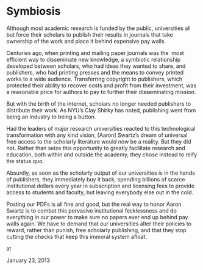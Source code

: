 # Symbiosis
Although most academic research is funded by the public, universities all but force their scholars to publish their results in journals that take ownership of the work and place it behind expensive pay walls. 

Centuries ago, when printing and mailing paper journals was the  most efficient way to disseminate new knowledge, a symbiotic relationship developed between scholars, who had ideas they wanted to share, and publishers, who had printing presses and the means to convey printed works to a wide audience. Transferring copyright to publishers, which protected their ability to recover costs and profit from their investment, was a reasonable price for authors to pay to further their disseminating mission.

But with the birth of the internet, scholars no longer needed publishers to distribute their work. As NYU’s Clay Shirky has noted, publishing went from being an industry to being a button.

Had the leaders of major research universities reacted to this 
technological transformation with any kind vision, [Aaron] Swartz’s dream of 
universal free access to the scholarly literature would now be a 
reality. But they did not. Rather than seize this opportunity to greatly
 facilitate research and education, both within and outside the academy,
 they chose instead to reify the status quo.

Absurdly, as soon as the scholarly output of our universities is in the 
hands of publishers, they immediately buy it back, spending billions of 
scarce institutional dollars every year in subscription and licensing 
fees to provide access to students and faculty, but leaving everybody 
else out in the cold. 

Posting our PDFs is all fine and good, but the real way to honor Aaron 
Swartz is to combat this pervasive institutional fecklessness and do 
everything in our power to make sure no papers ever end up behind pay 
walls again. We have to demand that our universities alter their policies to reward, 
rather than punish, free scholarly publishing, and that they stop 
cutting the checks that keep this immoral system afloat.








at

January 23, 2013















